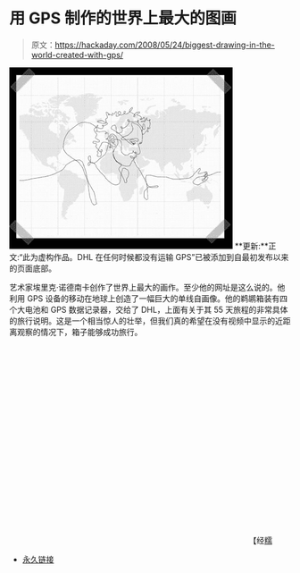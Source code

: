 # 用 GPS 制作的世界上最大的图画

> 原文：<https://hackaday.com/2008/05/24/biggest-drawing-in-the-world-created-with-gps/>

![](img/70f99844732fde1b41d47cbb8d7ffc85.png)
**更新:**正文:“此为虚构作品。DHL 在任何时候都没有运输 GPS”已被添加到自最初发布以来的页面底部。

艺术家埃里克·诺德南卡创作了世界上最大的画作。至少他的网址是这么说的。他利用 GPS 设备的移动在地球上创造了一幅巨大的单线自画像。他的鹈鹕箱装有四个大电池和 GPS 数据记录器，交给了 DHL，上面有关于其 55 天旅程的非常具体的旅行说明。这是一个相当惊人的壮举，但我们真的希望在没有视频中显示的近距离观察的情况下，箱子能够成功旅行。

<object width="425" height="355"><param name="movie" value="http://www.youtube.com/v/irDEzQovftM&amp;hl=en"> <param name="wmode" value="transparent"></object> 
【经[糯](http://waxy.org/links/)

*   [永久链接](http://biggestdrawingintheworld.com/drawing.aspx)
